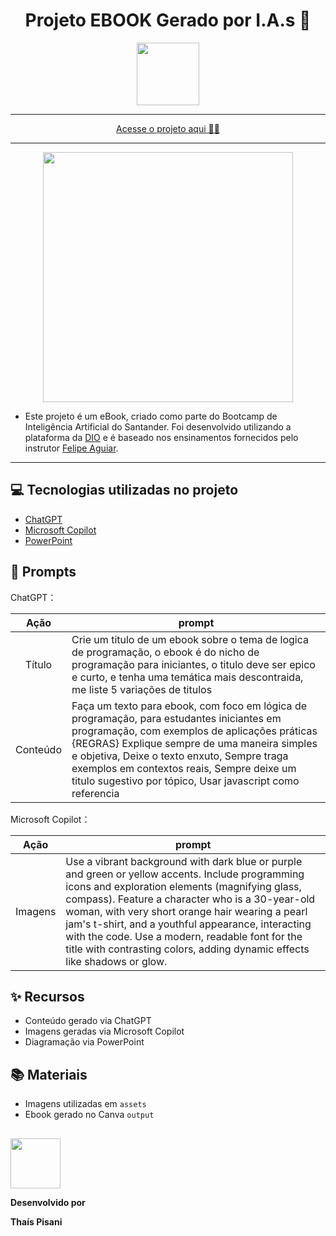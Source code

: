 
<h1 align="center"> Projeto EBOOK Gerado por I.A.s 🤖</h1>

<p align="center">
    <img width="100" src=".github/assets/banner.png">
</p>

-------

<p align="center">
<a href="https://github.com/thaispisani/prompts-recipe-to-create-a-ebook/blob/thaispisani/output/ebook.pdf">Acesse o projeto aqui 🤖🐍 </a>
</p>

--------

<p align="center">
<img 
    src="./assets/cover.jpg"
    width="400"  
/>
</p>


* Este projeto é um eBook, criado como parte do Bootcamp de Inteligência Artificial do Santander. Foi desenvolvido utilizando a plataforma da [DIO](https://dio.me) e é baseado nos ensinamentos fornecidos pelo instrutor [Felipe Aguiar](https://github.com/felipeAguiarCode).

--------

## 💻 Tecnologias utilizadas no projeto

- [ChatGPT](https://chat.openai.com/)
- [Microsoft Copilot](https://www.microsoft.com/pt-br/copilot)
- [PowerPoint](https://www.microsoft.com/en/microsoft-365/powerpoint)

## 🧠 Prompts


ChatGPT：

|   Ação   | prompt                                                                                                                                                                                                                                                                         |
| :------: | ------------------------------------------------------------------------------------------------------------------------------------------------------------------------------------------------------------------------------------------------------------------------------ |
|  Título  | Crie um titulo de um ebook sobre o tema de logica de programação, o ebook é do nicho de programação para iniciantes, o titulo deve ser epico e curto, e tenha uma temática mais descontraida, me liste 5 variações de titulos                                   |
| Conteúdo |  Faça um texto para ebook, com foco em lógica de programação, para estudantes iniciantes em programação, com exemplos de aplicações práticas {REGRAS} Explique sempre de uma maneira simples e objetiva,  Deixe o texto enxuto,  Sempre traga exemplos em contextos reais,  Sempre deixe um titulo sugestivo por tópico, Usar javascript como referencia |




Microsoft Copilot：

|  Ação  | prompt                                                                                 |
| :------: | ------------------------------------------------------------------------------------------------------------------------------------------------------------------------------------------------------------------------------------------------------------------------------ |
| Imagens | Use a vibrant background with dark blue or purple and green or yellow accents. Include programming icons and exploration elements (magnifying glass, compass). Feature a character who is a 30-year-old woman, with very short orange hair wearing a pearl jam's t-shirt, and a youthful appearance, interacting with the code. Use a modern, readable font for the title with contrasting colors, adding dynamic effects like shadows or glow.

## ✨ Recursos

- Conteúdo gerado via ChatGPT
- Imagens geradas via Microsoft Copilot
- Diagramação via PowerPoint

##  📚 Materiais

- Imagens utilizadas em `assets`
- Ebook gerado no Canva `output`

##

<p align="left">
    <img 
      margin=10 
      width=80 
      src="https://avatars.githubusercontent.com/u/69405944?v=4"
    />
</p>
<p> <strong>Desenvolvido por</strong> </p> 
<p> <strong>Thaís Pisani</strong> </p>
